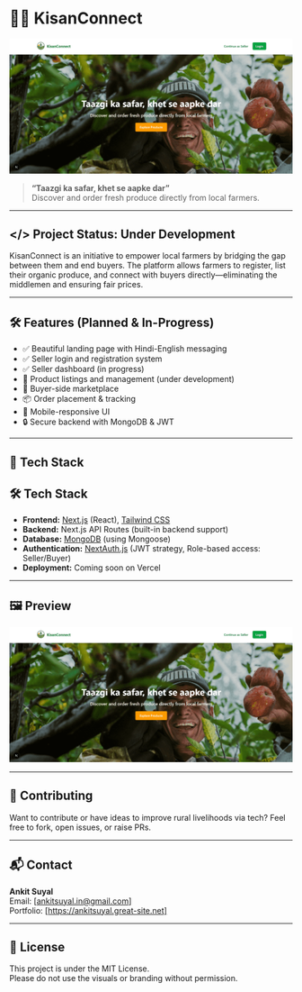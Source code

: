# 🧑‍🌾 KisanConnect

![KisanConnect Banner](/public/banner.png)

> **“Taazgi ka safar, khet se aapke dar”**  
> Discover and order fresh produce directly from local farmers.

---

## </> Project Status: **Under Development**

KisanConnect is an initiative to empower local farmers by bridging the gap between them and end buyers. The platform allows farmers to register, list their organic produce, and connect with buyers directly—eliminating the middlemen and ensuring fair prices.

---

## 🛠️ Features (Planned & In-Progress)

- ✅ Beautiful landing page with Hindi-English messaging
- ✅ Seller login and registration system
- ✅ Seller dashboard (in progress)
- 🛒 Product listings and management (under development)
- 📍 Buyer-side marketplace
- 📦 Order placement & tracking
- 📱 Mobile-responsive UI
- 🔒 Secure backend with MongoDB & JWT

---

## 🌱 Tech Stack

## 🛠️ Tech Stack

- **Frontend:** [Next.js](https://nextjs.org/) (React), [Tailwind CSS](https://tailwindcss.com/)
- **Backend:** Next.js API Routes (built-in backend support)
- **Database:** [MongoDB](https://www.mongodb.com/) (using Mongoose)
- **Authentication:** [NextAuth.js](https://next-auth.js.org/) (JWT strategy, Role-based access: Seller/Buyer)
- **Deployment:** Coming soon on Vercel

---

## 🖼️ Preview

![App Preview](/public/banner.png)

---

## 🤝 Contributing

Want to contribute or have ideas to improve rural livelihoods via tech? Feel free to fork, open issues, or raise PRs.

---

## 📬 Contact

**Ankit Suyal**  
Email: [ankitsuyal.in@gmail.com]  
Portfolio: [https://ankitsuyal.great-site.net] 

---

## 📌 License

This project is under the MIT License.  
Please do not use the visuals or branding without permission.

